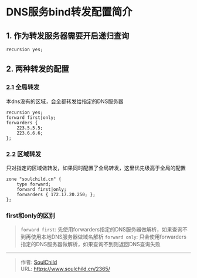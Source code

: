 # DNS服务bind转发配置简介

<!--more-->
## 1. 作为转发服务器需要开启递归查询
`recursion yes;`

## 2. 两种转发的配置
### 2.1 全局转发
本dns没有的区域，会全都转发给指定的DNS服务器
```
recursion yes;
forward first|only;
forwarders {
    223.5.5.5; 
    223.6.6.6;
};
```

### 2.2 区域转发
只对指定的区域做转发，如果同时配置了全局转发，这里优先级高于全局的配置
```
zone "soulchild.cn" {
    type forward;
    forward first|only;
    forwarders { 172.17.20.250; };
};
```

### first和only的区别
> `forward first`: 先使用forwarders指定的DNS服务器做解析，如果查询不到再使用本地DNS服务器做域名解析
> `forward only`: 只会使用forwarders指定的DNS服务器做解析，如果查询不到则返回DNS查询失败


---

> 作者: [SoulChild](https://www.soulchild.cn)  
> URL: https://www.soulchild.cn/2365/  

